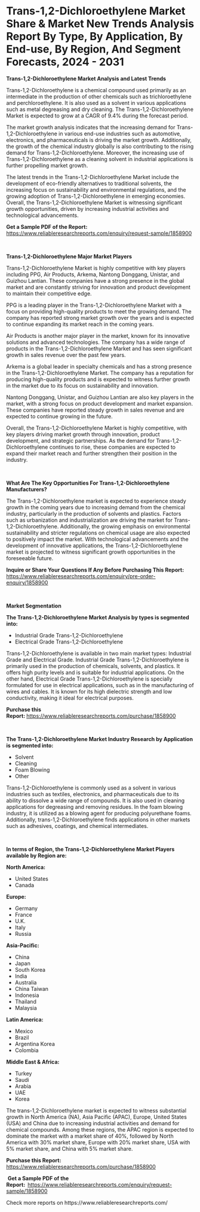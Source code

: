 <p><h1>Trans-1,2-Dichloroethylene Market Share & Market New Trends Analysis Report By Type, By Application, By End-use, By Region, And Segment Forecasts, 2024 - 2031</h1></p><p><strong>Trans-1,2-Dichloroethylene Market Analysis and Latest Trends</strong></p>
<p><p>Trans-1,2-Dichloroethylene is a chemical compound used primarily as an intermediate in the production of other chemicals such as trichloroethylene and perchloroethylene. It is also used as a solvent in various applications such as metal degreasing and dry cleaning. The Trans-1,2-Dichloroethylene Market is expected to grow at a CAGR of 9.4% during the forecast period.</p><p>The market growth analysis indicates that the increasing demand for Trans-1,2-Dichloroethylene in various end-use industries such as automotive, electronics, and pharmaceuticals is driving the market growth. Additionally, the growth of the chemical industry globally is also contributing to the rising demand for Trans-1,2-Dichloroethylene. Moreover, the increasing use of Trans-1,2-Dichloroethylene as a cleaning solvent in industrial applications is further propelling market growth.</p><p>The latest trends in the Trans-1,2-Dichloroethylene Market include the development of eco-friendly alternatives to traditional solvents, the increasing focus on sustainability and environmental regulations, and the growing adoption of Trans-1,2-Dichloroethylene in emerging economies. Overall, the Trans-1,2-Dichloroethylene Market is witnessing significant growth opportunities, driven by increasing industrial activities and technological advancements.</p></p>
<p><strong>Get a Sample PDF of the Report:&nbsp;</strong> <a href="https://www.reliableresearchreports.com/enquiry/request-sample/1858900">https://www.reliableresearchreports.com/enquiry/request-sample/1858900</a></p>
<p>&nbsp;</p>
<p><strong>Trans-1,2-Dichloroethylene Major Market Players</strong></p>
<p><p>Trans-1,2-Dichloroethylene Market is highly competitive with key players including PPG, Air Products, Arkema, Nantong Donggang, Unistar, and Guizhou Lantian. These companies have a strong presence in the global market and are constantly striving for innovation and product development to maintain their competitive edge.</p><p>PPG is a leading player in the Trans-1,2-Dichloroethylene Market with a focus on providing high-quality products to meet the growing demand. The company has reported strong market growth over the years and is expected to continue expanding its market reach in the coming years.</p><p>Air Products is another major player in the market, known for its innovative solutions and advanced technologies. The company has a wide range of products in the Trans-1,2-Dichloroethylene Market and has seen significant growth in sales revenue over the past few years.</p><p>Arkema is a global leader in specialty chemicals and has a strong presence in the Trans-1,2-Dichloroethylene Market. The company has a reputation for producing high-quality products and is expected to witness further growth in the market due to its focus on sustainability and innovation.</p><p>Nantong Donggang, Unistar, and Guizhou Lantian are also key players in the market, with a strong focus on product development and market expansion. These companies have reported steady growth in sales revenue and are expected to continue growing in the future.</p><p>Overall, the Trans-1,2-Dichloroethylene Market is highly competitive, with key players driving market growth through innovation, product development, and strategic partnerships. As the demand for Trans-1,2-Dichloroethylene continues to rise, these companies are expected to expand their market reach and further strengthen their position in the industry.</p></p>
<p>&nbsp;</p>
<p><strong>What Are The Key Opportunities For Trans-1,2-Dichloroethylene Manufacturers?</strong></p>
<p><p>The Trans-1,2-Dichloroethylene market is expected to experience steady growth in the coming years due to increasing demand from the chemical industry, particularly in the production of solvents and plastics. Factors such as urbanization and industrialization are driving the market for Trans-1,2-Dichloroethylene. Additionally, the growing emphasis on environmental sustainability and stricter regulations on chemical usage are also expected to positively impact the market. With technological advancements and the development of innovative applications, the Trans-1,2-Dichloroethylene market is projected to witness significant growth opportunities in the foreseeable future.</p></p>
<p><strong>Inquire or Share Your Questions If Any Before Purchasing This Report:</strong> <a href="https://www.reliableresearchreports.com/enquiry/pre-order-enquiry/1858900">https://www.reliableresearchreports.com/enquiry/pre-order-enquiry/1858900</a></p>
<p>&nbsp;</p>
<p><strong>Market Segmentation</strong></p>
<p><strong>The Trans-1,2-Dichloroethylene Market Analysis by types is segmented into:</strong></p>
<p><ul><li>Industrial Grade Trans-1,2-Dichloroethylene</li><li>Electrical Grade Trans-1,2-Dichloroethylene</li></ul></p>
<p><p>Trans-1,2-Dichloroethylene is available in two main market types: Industrial Grade and Electrical Grade. Industrial Grade Trans-1,2-Dichloroethylene is primarily used in the production of chemicals, solvents, and plastics. It offers high purity levels and is suitable for industrial applications. On the other hand, Electrical Grade Trans-1,2-Dichloroethylene is specially formulated for use in electrical applications, such as in the manufacturing of wires and cables. It is known for its high dielectric strength and low conductivity, making it ideal for electrical purposes.</p></p>
<p><strong>Purchase this Report:&nbsp;</strong><a href="https://www.reliableresearchreports.com/purchase/1858900">https://www.reliableresearchreports.com/purchase/1858900</a></p>
<p>&nbsp;</p>
<p><strong>The Trans-1,2-Dichloroethylene Market Industry Research by Application is segmented into:</strong></p>
<p><ul><li>Solvent</li><li>Cleaning</li><li>Foam Blowing</li><li>Other</li></ul></p>
<p><p>Trans-1,2-Dichloroethylene is commonly used as a solvent in various industries such as textiles, electronics, and pharmaceuticals due to its ability to dissolve a wide range of compounds. It is also used in cleaning applications for degreasing and removing residues. In the foam blowing industry, it is utilized as a blowing agent for producing polyurethane foams. Additionally, trans-1,2-Dichloroethylene finds applications in other markets such as adhesives, coatings, and chemical intermediates.</p></p>
<p>&nbsp;</p>
<p><strong>In terms of Region, the Trans-1,2-Dichloroethylene Market Players available by Region are:</strong></p>
<p>
    <p> <strong> North America: </strong>
        <ul>
            <li>United States</li>
            <li>Canada</li>
        </ul>
        </p> 
    <p> <strong> Europe: </strong>
        <ul>
            <li>Germany</li>
            <li>France</li>
            <li>U.K.</li>
            <li>Italy</li>
            <li>Russia</li>
        </ul>
        </p> 
    <p> <strong> Asia-Pacific: </strong>
        <ul>
            <li>China</li>
            <li>Japan</li>
            <li>South Korea</li>
            <li>India</li>
            <li>Australia</li>
            <li>China Taiwan</li>
            <li>Indonesia</li>
            <li>Thailand</li>
            <li>Malaysia</li>
        </ul>
        </p> 
    <p> <strong> Latin America: </strong>
        <ul>
            <li>Mexico</li>
            <li>Brazil</li>
            <li>Argentina Korea</li>
            <li>Colombia</li>
        </ul>
        </p> 
    <p> <strong> Middle East & Africa: </strong>
        <ul>
            <li>Turkey</li>
            <li>Saudi</li>
            <li>Arabia</li>
            <li>UAE</li>
            <li>Korea</li>
        </ul>
    </p>
    </p>
<p><p>The trans-1,2-Dichloroethylene market is expected to witness substantial growth in North America (NA), Asia Pacific (APAC), Europe, United States (USA) and China due to increasing industrial activities and demand for chemical compounds. Among these regions, the APAC region is expected to dominate the market with a market share of 40%, followed by North America with 30% market share, Europe with 20% market share, USA with 5% market share, and China with 5% market share.</p></p>
<p><strong>Purchase this Report: </strong><a href="https://www.reliableresearchreports.com/purchase/1858900">https://www.reliableresearchreports.com/purchase/1858900</a></p>
<p>&nbsp;<strong>Get a Sample PDF of the Report:&nbsp;&nbsp;</strong><a href="https://www.reliableresearchreports.com/enquiry/request-sample/1858900">https://www.reliableresearchreports.com/enquiry/request-sample/1858900</a></p>
<p><strong></strong></p>
<p>Check more reports on https://www.reliableresearchreports.com/</p>